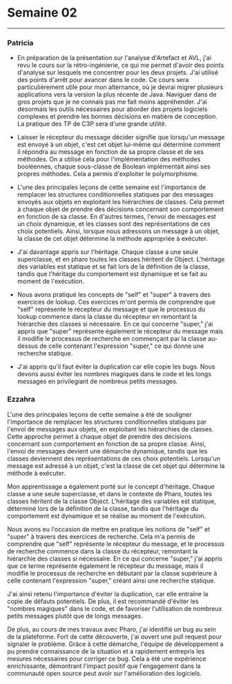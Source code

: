 # Semaine 02

---
### Patricia
- En préparation de la présentation sur l'analyse d'Artefact et AVL, j'ai revu le cours sur la rétro-ingénierie, ce qui me permet d'avoir des points d'analyse sur lesquels me concentrer pour les deux projets. J'ai utilisé des points d'arrêt pour avancer dans le code. Ce cours sera particulièrement utile pour mon alternance, où je devrai migrer plusieurs applications vers la version la plus récente de Java. Naviguer dans de gros projets que je ne connais pas me fait moins appréhender. J'ai desormais les outils nécessaires pour aborder des projets logiciels complexes et prendre les bonnes décisions en matière de conception. La pratique des TP de C3P sera d'une grande utilité.

- Laisser le récepteur du message décider signifie que lorsqu'un message est envoyé à un objet, c'est cet objet lui-même qui détermine comment il répondra au message en fonction de sa propre classe et de ses méthodes. On a utilisé cela pour l'implémentation des méthodes booléennes, chaque sous-classe de Boolean implémentait ainsi ses propres méthodes. Cela a permis d'exploiter le polymorphisme.

- L'une des principales leçons de cette semaine est l'importance de remplacer les structures conditionnelles statiques par des messages envoyés aux objets en exploitant les hiérarchies de classes. Cela permet à chaque objet de prendre des décisions concernant son comportement en fonction de sa classe. En d'autres termes, l'envoi de messages est un choix dynamique, et les classes sont des représentations de ces choix potentiels. Ainsi, lorsque nous adressons un message à un objet, la classe de cet objet détermine la méthode appropriée à exécuter.

- J'ai davantage appris sur l'héritage. Chaque classe a une seule superclasse, et en pharo toutes les classes héritent de Object. L'héritage des variables est statique et se fait lors de la définition de la classe, tandis que l'héritage du comportement est dynamique et se fait au moment de l'exécution.
  
- Nous avons pratiqué les concepts de "self" et "super" à travers des exercices de lookup. Ces exercices m'ont permis de comprendre que "self" représente le récepteur du message et que le processus du lookup commence dans la classe du récepteur en remontant la hiérarchie des classes si nécessaire. En ce qui concerne "super," j'ai appris que "super" représente également le récepteur du message mais il modifie le processus de recherche en commençant par la classe au-dessus de celle contenant l'expression "super," ce qui donne une recherche statique.

- J'ai appris qu'il faut éviter la duplication car elle copie les bugs. Nous devons aussi éviter les nombres magiques dans le code et les longs messages en privilegiant de nombreux petits messages.

### Ezzahra

L'une des principales leçons de cette semaine a été de souligner l'importance de remplacer les structures conditionnelles statiques par l'envoi de messages aux objets, en exploitant les hiérarchies de classes. Cette approche permet à chaque objet de prendre des décisions concernant son comportement en fonction de sa propre classe. Ainsi, l'envoi de messages devient une démarche dynamique, tandis que les classes deviennent des représentations de ces choix potentiels. Lorsqu'un message est adressé à un objet, c'est la classe de cet objet qui détermine la méthode à exécuter.

Mon apprentissage a également porté sur le concept d'héritage. Chaque classe a une seule superclasse, et dans le contexte de Pharo, toutes les classes héritent de la classe Object. L'héritage des variables est statique, déterminé lors de la définition de la classe, tandis que l'héritage du comportement est dynamique et se réalise au moment de l'exécution.

Nous avons eu l'occasion de mettre en pratique les notions de "self" et "super" à travers des exercices de recherche. Cela m'a permis de comprendre que "self" représente le récepteur du message, et le processus de recherche commence dans la classe du récepteur, remontant la hiérarchie des classes si nécessaire. En ce qui concerne "super," j'ai appris que ce terme représente également le récepteur du message, mais il modifie le processus de recherche en débutant par la classe supérieure à celle contenant l'expression "super," créant ainsi une recherche statique.

J'ai ainsi retenu l'importance d'éviter la duplication, car elle entraîne la copie de défauts potentiels. De plus, il est recommandé d'éviter les "nombres magiques" dans le code, et de favoriser l'utilisation de nombreux petits messages plutôt que de longs messages.

De plus, au cours de mes travaux avec Pharo, j'ai identifié un bug au sein de la plateforme. Fort de cette découverte, j'ai ouvert une pull request pour signaler le problème. Grâce à cette démarche, l'équipe de développement a pu prendre connaissance de la situation et a rapidement entrepris les mesures nécessaires pour corriger ce bug. Cela a été une expérience enrichissante, démontrant l'impact positif que l'engagement dans la communauté open source peut avoir sur l'amélioration des logiciels.
